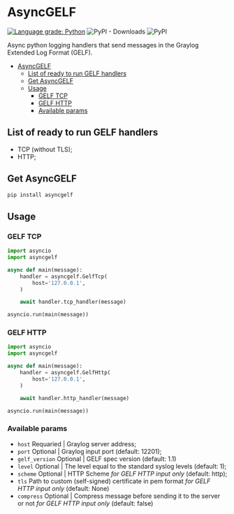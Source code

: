 # AsyncGELF
[![Language grade: Python](https://img.shields.io/lgtm/grade/python/g/malinkinsa/asyncgelf.svg?logo=lgtm&logoWidth=18)](https://lgtm.com/projects/g/malinkinsa/asyncgelf/context:python)
![PyPI - Downloads](https://img.shields.io/pypi/dm/asyncgelf)
![PyPI](https://img.shields.io/pypi/v/asyncgelf)

Async python logging handlers that send messages in the Graylog Extended Log Format (GELF).

- [AsyncGELF](#asyncgelf)
  - [List of ready to run GELF handlers](#list-of-ready-to-run-gelf-handlers)
  - [Get AsyncGELF](#get-asyncgelf)
  - [Usage](#usage)
    - [GELF TCP](#gelf-tcp)
    - [GELF HTTP](#gelf-http)
    - [Available params](#available-params)

## List of ready to run GELF handlers
- TCP (without TLS);
- HTTP;  

## Get AsyncGELF
```python
pip install asyncgelf
```

## Usage

### GELF TCP

```python
import asyncio
import asyncgelf

async def main(message):
    handler = asyncgelf.GelfTcp(
        host='127.0.0.1',
    )

    await handler.tcp_handler(message)

asyncio.run(main(message))
```

### GELF HTTP 

```python
import asyncio
import asyncgelf

async def main(message):
    handler = asyncgelf.GelfHttp(
        host='127.0.0.1',
    )

    await handler.http_handler(message)

asyncio.run(main(message))
```

### Available params
- ```host``` Requaried | Graylog server address;
- ```port``` Optional | Graylog input port (default: 12201);
- ```gelf_version``` Optional | GELF spec version (default: 1.1)
- ```level``` Optional | The level equal to the standard syslog levels (default: 1);
- ```scheme``` Optional | HTTP Scheme <i>for GELF HTTP input only</i> (default: http);
- ```tls``` Path to custom (self-signed) certificate in pem format <i>for GELF HTTP input only</i> (default: None)
- ```compress``` Optional | Compress message before sending it to the server or not <i>for GELF HTTP input only</i> (default: false)